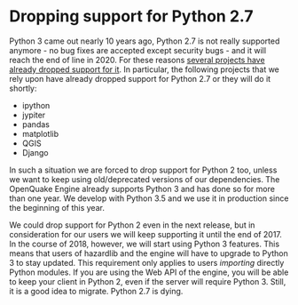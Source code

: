 Dropping support for Python 2.7
===============================

Python 3 came out nearly 10 years ago, Python 2.7 is not really supported
anymore - no bug fixes are accepted except security bugs - and it will reach
the end of line in 2020. For these reasons [several projects have
already dropped support for it](http://www.python3statement.org/).
In particular, the following projects that we rely upon have already dropped
support for Python 2.7 or they will do it shortly:

- ipython
- jypiter
- pandas
- matplotlib
- QGIS
- Django

In such a situation we are forced to drop support for Python 2 too,
unless we want to keep using old/deprecated versions of our
dependencies.  The OpenQuake Engine already supports Python 3 and has
done so for more than one year. We develop with Python 3.5 and we use it
in production since the beginning of this year.

We could drop support for Python 2 even in the next release, but in
consideration for our users we will keep supporting it until the end
of 2017. In the course of 2018, however, we will start using Python 3
features. This means that users of hazardlib and the engine will have
to upgrade to Python 3 to stay updated. This requirement only applies to
users *importing* directly Python modules. If you are using the Web
API of the engine, you will be able to keep your client in Python 2,
even if the server will require Python 3. Still, it is a good idea to
migrate. Python 2.7 is dying.
